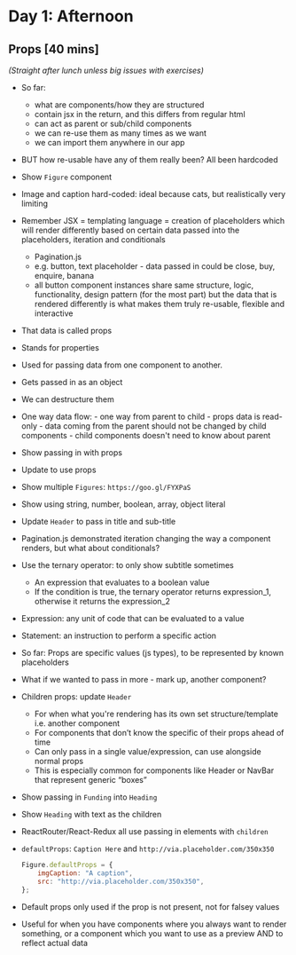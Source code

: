 # Day 1: Afternoon

## Props [40 mins]
*(Straight after lunch unless big issues with exercises)*

- So far:
	- what are components/how they are structured
	- contain jsx in the return, and this differs from regular html
	- can act as parent or sub/child components
	- we can re-use them as many  times as we want
	- we can import them anywhere in our app
- BUT how re-usable have any of them really been? All been hardcoded
- Show `Figure` component
- Image and caption hard-coded: ideal because cats, but realistically very limiting
- Remember JSX = templating language = creation of placeholders which will render differently based on certain data passed into the placeholders, iteration and conditionals
	- Pagination.js
	- e.g. button, text placeholder - data passed in could be close, buy, enquire, banana
	- all button component instances share same structure, logic, functionality, design pattern (for the most part) but the data that is rendered differently is what makes them truly re-usable, flexible and interactive
- That data is called props
- Stands for properties 
- Used for passing data from one component to another.
- Gets passed in as an object
- We can destructure them
- One way data flow:
        - one way from parent to child
        - props data is read-only
        - data coming from the parent should not be changed by child components
        - child components doesn't need to know about parent
- Show passing in with props
- Update to use props
- Show multiple `Figures`: `https://goo.gl/FYXPaS`
- Show using string, number, boolean, array, object literal
- Update `Header` to pass in title and sub-title
- Pagination.js demonstrated iteration changing the way a component renders, but what about conditionals?
- Use the ternary operator: to only show subtitle sometimes
	- An expression that evaluates to a boolean value
	- If the condition is true, the ternary operator returns expression_1, otherwise it returns the expression_2
- Expression: any unit of code that can be evaluated to a value
- Statement: an instruction to perform a specific action
- So far: Props are specific values (js types), to be represented by known placeholders
- What if we wanted to pass in more - mark up, another component?
- Children props: update `Header`
	- For when what you're rendering has its own set structure/template i.e. another component
	- For components that don’t know the specific of their props  ahead of time
	- Can only pass in a single value/expression, can use alongside normal props
	- This is especially common for components like Header or NavBar that represent generic “boxes”
- Show passing in `Funding` into `Heading`
- Show `Heading` with text as the children
- ReactRouter/React-Redux all use passing in elements with `children`
- `defaultProps`: `Caption Here` and `http://via.placeholder.com/350x350`
	```js
	Figure.defaultProps = {
  		imgCaption: "A caption",
  		src: "http://via.placeholder.com/350x350",
	};

	```

- Default props only used if the prop is not present, not for falsey values
- Useful for when you have components where you always want to render something, or a component which you want to use as a preview AND to reflect actual data
